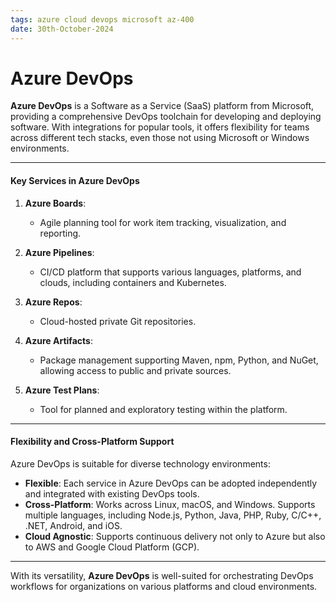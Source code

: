```yaml
---
tags: azure cloud devops microsoft az-400
date: 30th-October-2024
---
```


# Azure DevOps

**Azure DevOps** is a Software as a Service (SaaS) platform from Microsoft, providing a comprehensive DevOps toolchain for developing and deploying software. With integrations for popular tools, it offers flexibility for teams across different tech stacks, even those not using Microsoft or Windows environments.

---

#### Key Services in Azure DevOps

1. **Azure Boards**:
    
    - Agile planning tool for work item tracking, visualization, and reporting.
2. **Azure Pipelines**:
    
    - CI/CD platform that supports various languages, platforms, and clouds, including containers and Kubernetes.
3. **Azure Repos**:
    
    - Cloud-hosted private Git repositories.
4. **Azure Artifacts**:
    
    - Package management supporting Maven, npm, Python, and NuGet, allowing access to public and private sources.
5. **Azure Test Plans**:
    
    - Tool for planned and exploratory testing within the platform.

---

#### Flexibility and Cross-Platform Support

Azure DevOps is suitable for diverse technology environments:

- **Flexible**: Each service in Azure DevOps can be adopted independently and integrated with existing DevOps tools.
- **Cross-Platform**: Works across Linux, macOS, and Windows. Supports multiple languages, including Node.js, Python, Java, PHP, Ruby, C/C++, .NET, Android, and iOS.
- **Cloud Agnostic**: Supports continuous delivery not only to Azure but also to AWS and Google Cloud Platform (GCP).

---

With its versatility, **Azure DevOps** is well-suited for orchestrating DevOps workflows for organizations on various platforms and cloud environments.
